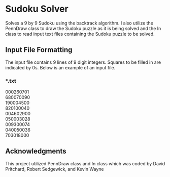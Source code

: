 # Sudoku Solver

Solves a 9 by 9 Sudoku using the backtrack algorithm. I also utilize the PennDraw class to draw the Sudoku puzzle as it is being solved and the In class
to read input text files containing the Sudoku puzzle to be solved. 

## Input File Formatting

The input file contains 9 lines of 9 digit integers. Squares to be filled in are indicated by 0s. Below is an example of an input file.

### *.txt
000260701  
680070090  
190004500  
820100040  
004602900  
050003028  
009300074  
040050036  
703018000

## Acknowledgments

This project utilized PennDraw class and In class which was coded by David Pritchard, Robert Sedgewick, and Kevin Wayne

